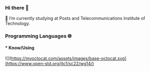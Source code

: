 ### Hi there 👋
🌱 I’m currently studying at Posts and Telecommunications Institute of Technology.
### Programming Languages 🌐
#### * Know/Using
![](https://myoctocat.com/assets/images/base-octocat.svg](https://www.open-std.org/jtc1/sc22/wg14/)

<!--
**maiducbinh/maiducbinh** is a ✨ _special_ ✨ repository because its `README.md` (this file) appears on your GitHub profile.

Here are some ideas to get you started:

- 🔭 I’m currently working on ...
- 🌱 I’m currently learning ...
- 👯 I’m looking to collaborate on ...
- 🤔 I’m looking for help with ...
- 💬 Ask me about ...
- 📫 How to reach me: ...
- 😄 Pronouns: ...
- ⚡ Fun fact: ...
-->
